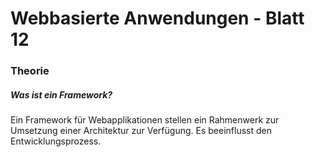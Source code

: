 # Webbasierte Anwendungen - Blatt 12

### Theorie

##### Was ist ein Framework?

Ein Framework für Webapplikationen stellen ein Rahmenwerk zur Umsetzung einer Architektur zur Verfügung. Es beeinflusst den Entwicklungsprozess.
